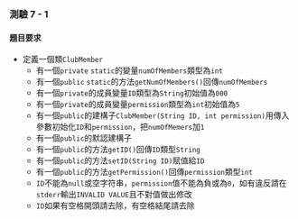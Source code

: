 ### 測驗 7 - 1

#### 題目要求
 - 定義一個類`ClubMember`
   - 有一個`private` `static`的變量`numOfMembers`類型為`int`
   - 有一個`public` `static`的方法`getNumOfMembers()`回傳`numOfMembers`
   - 有一個`private`的成員變量`ID`類型為`String`初始值為`000`
   - 有一個`private`的成員變量`permission`類型為`int`初始值為`5`
   - 有一個`public`的建構子`ClubMember(String ID, int permission)`用傳入參數初始化`ID`和`permission`，把`numOfMemers`加`1`
   - 有一個`public`的默認建構子
   - 有一個`public`的方法`getID()`回傳`ID`類型`String`
   - 有一個`public`的方法`setID(String ID)`賦值給`ID`
   - 有一個`public`的方法`getPermission()`回傳`permission`類型`int`
   - `ID`不能為`null`或空字符串，`permission`值不能為負或為`0`，如有違反請在`stderr`輸出`INVALID VALUE`且不對值做出修改
   - `ID`如果有空格開頭請去除，有空格結尾請去除